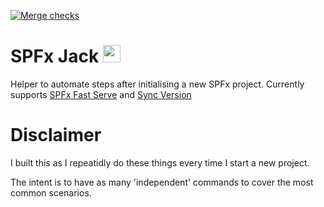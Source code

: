 [![Merge checks](https://github.com/M365Bass/spfx-jack/actions/workflows/pull_request.yml/badge.svg)](https://github.com/M365Bass/spfx-jack/actions/workflows/pull_request.yml)

# SPFx Jack <img src="https://github.com/M365Bass/spfx-jack/assets/11630074/82afb455-5331-498d-b5c9-86fc0a89b7fb" width="28">


Helper to automate steps after initialising a new SPFx project. Currently supports [ SPFx Fast Serve](https://github.com/s-KaiNet/spfx-fast-serve) and [Sync Version](https://n8d.at/how-to-version-new-sharepoint-framework-projects)

# Disclaimer

I built this as I repeatidly do these things every time I start a new project.

The intent is to have as many 'independent' commands to cover the most common scenarios.
